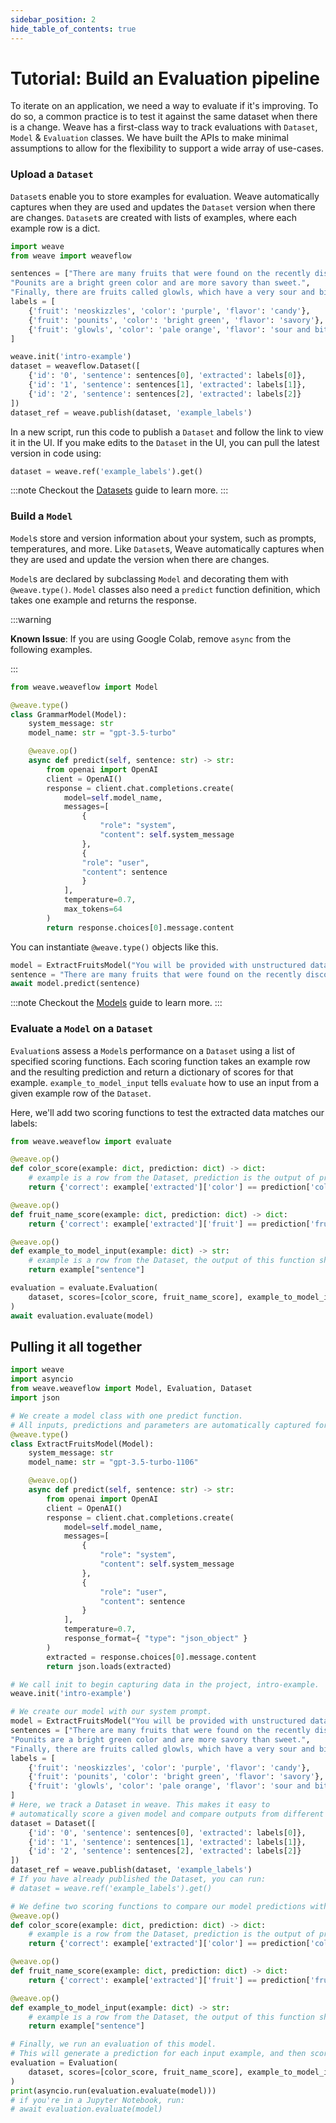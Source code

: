 ```yaml
---
sidebar_position: 2
hide_table_of_contents: true
---
```


# Tutorial: Build an Evaluation pipeline

To iterate on an application, we need a way to evaluate if it's improving. To do so, a common practice is to test it against the same dataset when there is a change. Weave has a first-class way to track evaluations with `Dataset`, `Model` & `Evaluation` classes. We have built the APIs to make minimal assumptions to allow for the flexibility to support a wide array of use-cases.

### Upload a `Dataset`

`Dataset`s enable you to store examples for evaluation. Weave automatically captures when they are used and updates the `Dataset` version when there are changes. `Dataset`s are created with lists of examples, where each example row is a dict.

```python
import weave
from weave import weaveflow

sentences = ["There are many fruits that were found on the recently discovered planet Goocrux. There are neoskizzles that grow there, which are purple and taste like candy.", 
"Pounits are a bright green color and are more savory than sweet.", 
"Finally, there are fruits called glowls, which have a very sour and bitter taste which is acidic and caustic, and a pale orange tinge to them."]
labels = [
    {'fruit': 'neoskizzles', 'color': 'purple', 'flavor': 'candy'},
    {'fruit': 'pounits', 'color': 'bright green', 'flavor': 'savory'},
    {'fruit': 'glowls', 'color': 'pale orange', 'flavor': 'sour and bitter'}
]

weave.init('intro-example')
dataset = weaveflow.Dataset([
    {'id': '0', 'sentence': sentences[0], 'extracted': labels[0]},
    {'id': '1', 'sentence': sentences[1], 'extracted': labels[1]},
    {'id': '2', 'sentence': sentences[2], 'extracted': labels[2]}
])
dataset_ref = weave.publish(dataset, 'example_labels')
```

In a new script, run this code to publish a `Dataset` and follow the link to view it in the UI.
If you make edits to the `Dataset` in the UI, you can pull the latest version in code using:

```python
dataset = weave.ref('example_labels').get()
```

:::note
Checkout the [Datasets](/guides/core-types/datasets) guide to learn more.
:::

### Build a `Model`

`Model`s store and version information about your system, such as prompts, temperatures, and more.
Like `Dataset`s, Weave automatically captures when they are used and update the version when there are changes.

`Model`s are declared by subclassing `Model` and decorating them with `@weave.type()`. `Model` classes also need a `predict` function definition, which takes one example and returns the response.

:::warning

**Known Issue**: If you are using Google Colab, remove `async` from the following examples.

:::

```python
from weave.weaveflow import Model

@weave.type()
class GrammarModel(Model):
    system_message: str
    model_name: str = "gpt-3.5-turbo"

    @weave.op()
    async def predict(self, sentence: str) -> str:
        from openai import OpenAI
        client = OpenAI()
        response = client.chat.completions.create(
            model=self.model_name,
            messages=[
                {
                    "role": "system",
                    "content": self.system_message
                },
                {
                "role": "user",
                "content": sentence
                }
            ],
            temperature=0.7,
            max_tokens=64
        )
        return response.choices[0].message.content
```

You can instantiate `@weave.type()` objects like this.

```python
model = ExtractFruitsModel("You will be provided with unstructured data, and your task is to parse it one JSON dictionary with fruit, color and flavor as keys.")
sentence = "There are many fruits that were found on the recently discovered planet Goocrux. There are neoskizzles that grow there, which are purple and taste like candy."
await model.predict(sentence)
```

:::note
Checkout the [Models](/guides/core-types/models) guide to learn more.
:::

### Evaluate a `Model` on a `Dataset`

`Evaluation`s assess a `Model`s performance on a `Dataset` using a list of specified scoring functions.
Each scoring function takes an example row and the resulting prediction and return a dictionary of scores for that example.
`example_to_model_input` tells `evaluate` how to use an input from a given example row of the `Dataset`.

Here, we'll add two scoring functions to test the extracted data matches our labels:

```python
from weave.weaveflow import evaluate

@weave.op()
def color_score(example: dict, prediction: dict) -> dict:
    # example is a row from the Dataset, prediction is the output of predict function.
    return {'correct': example['extracted']['color'] == prediction['color']}

@weave.op()
def fruit_name_score(example: dict, prediction: dict) -> dict:
    return {'correct': example['extracted']['fruit'] == prediction['fruit']}

@weave.op()
def example_to_model_input(example: dict) -> str:
    # example is a row from the Dataset, the output of this function should be the input to model.predict.
    return example["sentence"]

evaluation = evaluate.Evaluation(
    dataset, scores=[color_score, fruit_name_score], example_to_model_input=example_to_model_input
)
await evaluation.evaluate(model)
```

## Pulling it all together

```python
import weave
import asyncio
from weave.weaveflow import Model, Evaluation, Dataset
import json

# We create a model class with one predict function. 
# All inputs, predictions and parameters are automatically captured for easy inspection.
@weave.type()
class ExtractFruitsModel(Model):
    system_message: str
    model_name: str = "gpt-3.5-turbo-1106"

    @weave.op()
    async def predict(self, sentence: str) -> str:
        from openai import OpenAI
        client = OpenAI()
        response = client.chat.completions.create(
            model=self.model_name,
            messages=[
                {
                    "role": "system",
                    "content": self.system_message
                },
                {
                    "role": "user",
                    "content": sentence
                }
            ],
            temperature=0.7,
            response_format={ "type": "json_object" }
        )
        extracted = response.choices[0].message.content
        return json.loads(extracted)

# We call init to begin capturing data in the project, intro-example.
weave.init('intro-example')

# We create our model with our system prompt.
model = ExtractFruitsModel("You will be provided with unstructured data, and your task is to parse it one JSON dictionary with fruit, color and flavor as keys.")
sentences = ["There are many fruits that were found on the recently discovered planet Goocrux. There are neoskizzles that grow there, which are purple and taste like candy.", 
"Pounits are a bright green color and are more savory than sweet.", 
"Finally, there are fruits called glowls, which have a very sour and bitter taste which is acidic and caustic, and a pale orange tinge to them."]
labels = [
    {'fruit': 'neoskizzles', 'color': 'purple', 'flavor': 'candy'},
    {'fruit': 'pounits', 'color': 'bright green', 'flavor': 'savory'},
    {'fruit': 'glowls', 'color': 'pale orange', 'flavor': 'sour and bitter'}
]
# Here, we track a Dataset in weave. This makes it easy to 
# automatically score a given model and compare outputs from different configurations.
dataset = Dataset([
    {'id': '0', 'sentence': sentences[0], 'extracted': labels[0]},
    {'id': '1', 'sentence': sentences[1], 'extracted': labels[1]},
    {'id': '2', 'sentence': sentences[2], 'extracted': labels[2]}
])
dataset_ref = weave.publish(dataset, 'example_labels')
# If you have already published the Dataset, you can run:
# dataset = weave.ref('example_labels').get()

# We define two scoring functions to compare our model predictions with a ground truth label.
@weave.op()
def color_score(example: dict, prediction: dict) -> dict:
    # example is a row from the Dataset, prediction is the output of predict function
    return {'correct': example['extracted']['color'] == prediction['color']}

@weave.op()
def fruit_name_score(example: dict, prediction: dict) -> dict:
    return {'correct': example['extracted']['fruit'] == prediction['fruit']}

@weave.op()
def example_to_model_input(example: dict) -> str:
    # example is a row from the Dataset, the output of this function should be the input to model.predict.
    return example["sentence"]

# Finally, we run an evaluation of this model. 
# This will generate a prediction for each input example, and then score it with each scoring function.
evaluation = Evaluation(
    dataset, scores=[color_score, fruit_name_score], example_to_model_input=example_to_model_input
)
print(asyncio.run(evaluation.evaluate(model)))
# if you're in a Jupyter Notebook, run:
# await evaluation.evaluate(model)
```
